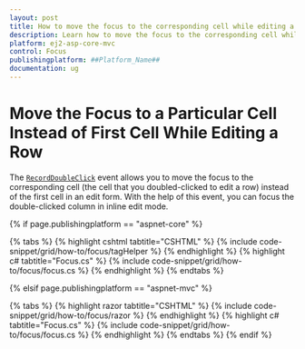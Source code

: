 ```yaml
---
layout: post
title: How to move the focus to the corresponding cell while editing a row by double-clicking on a column in ##Platform_Name## Grid Component
description: Learn how to move the focus to the corresponding cell while editing a row by double-clicking on a column in inline edit mode of Syncfusion ##Platform_Name## Grid component of Syncfusion Essential JS 2 and more.
platform: ej2-asp-core-mvc
control: Focus
publishingplatform: ##Platform_Name##
documentation: ug
---
```



# Move the Focus to a Particular Cell Instead of First Cell While Editing a Row

The [`RecordDoubleClick`](https://help.syncfusion.com/cr/cref_files/aspnetcore-js2/Syncfusion.EJ2~Syncfusion.EJ2.Grids.Grid~RecordDoubleClick.html) event allows you to move the focus to the corresponding cell (the cell that you doubled-clicked to edit a row) instead of the first cell in an edit form. With the help of this event, you can focus the double-clicked column in inline edit mode.

{% if page.publishingplatform == "aspnet-core" %}

{% tabs %}
{% highlight cshtml tabtitle="CSHTML" %}
{% include code-snippet/grid/how-to/focus/tagHelper %}
{% endhighlight %}
{% highlight c# tabtitle="Focus.cs" %}
{% include code-snippet/grid/how-to/focus/focus.cs %}
{% endhighlight %}
{% endtabs %}

{% elsif page.publishingplatform == "aspnet-mvc" %}

{% tabs %}
{% highlight razor tabtitle="CSHTML" %}
{% include code-snippet/grid/how-to/focus/razor %}
{% endhighlight %}
{% highlight c# tabtitle="Focus.cs" %}
{% include code-snippet/grid/how-to/focus/focus.cs %}
{% endhighlight %}
{% endtabs %}
{% endif %}

